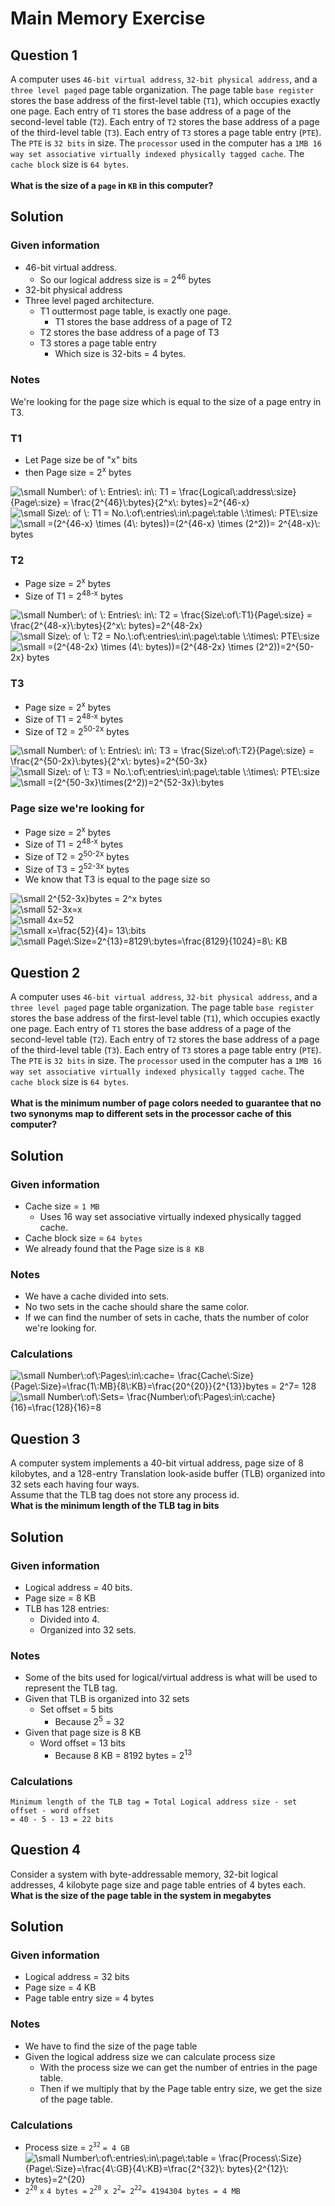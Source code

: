 # Main Memory Exercise

## Question 1 
A computer uses `46-bit virtual address`, `32-bit physical address`, and a `three level paged` page table organization. The page table `base register` stores the base address of the first-level table (`T1`), which occupies exactly one page. Each entry of `T1` stores the base address of a page of the second-level table (`T2`). Each entry of `T2` stores the base address of a page of the third-level table (``T3``). Each entry of `T3` stores a page table entry (`PTE`).\
The `PTE` is `32 bits` in size. The `processor` used in the computer has a `1MB 16 way set associative virtually indexed physically tagged cache`. The `cache block` size is `64 bytes`.\
\
**What is the size of a `page` in `KB` in this computer?**
## Solution
### Given information
- 46-bit virtual address. 
  - So our logical address size is = 2<sup>46</sup> bytes
- 32-bit physical address
- Three level paged architecture.
  - T1 outtermost page table, is exactly one page.
    - T1 stores the base address of a page of T2
  - T2 stores the base address of a page of T3
  - T3 stores a page table entry
    - Which size is 32-bits = 4 bytes.
### Notes
We're looking for the page size which is equal to the size of a page entry in T3.

### T1
- Let Page size be of "x" bits
- then Page size = 2<sup>x</sup> bytes

<img src="https://latex.codecogs.com/png.latex?\dpi{150}&space;\bg_black&space;\small&space;Number\:&space;of&space;\:&space;Entries\:&space;in\:&space;T1&space;=&space;\frac{Logical\:address\:size}{Page\:size}&space;=&space;\frac{2^{46}\:bytes}{2^x\:&space;bytes}=2^{46-x}" title="\small Number\: of \: Entries\: in\: T1 = \frac{Logical\:address\:size}{Page\:size} = \frac{2^{46}\:bytes}{2^x\: bytes}=2^{46-x}" />

<br>

<img src="https://latex.codecogs.com/png.latex?\dpi{150}&space;\bg_black&space;\small&space;Size\:&space;of&space;\:&space;T1&space;=&space;No.\:of\:entries\:in\:page\:table&space;\:\times\:&space;PTE\:size" title="\small Size\: of \: T1 = No.\:of\:entries\:in\:page\:table \:\times\: PTE\:size" />
<img src="https://latex.codecogs.com/png.latex?\dpi{150}&space;\bg_black&space;\small&space;=(2^{46-x}&space;\times&space;(4\:&space;bytes))=(2^{46-x}&space;\times&space;(2^2))=&space;2^{48-x}\:&space;bytes" title="\small =(2^{46-x} \times (4\: bytes))=(2^{46-x} \times (2^2))= 2^{48-x}\: bytes" />

### T2
- Page size = 2<sup>x</sup> bytes
- Size of T1 = 2<sup>48-x</sup> bytes 

<img src="https://latex.codecogs.com/png.latex?\dpi{150}&space;\bg_black&space;\small&space;Number\:&space;of&space;\:&space;Entries\:&space;in\:&space;T2&space;=&space;\frac{Size\:of\:T1}{Page\:size}&space;=&space;\frac{2^{48-x}\:bytes}{2^x\:&space;bytes}=2^{48-2x}" title="\small Number\: of \: Entries\: in\: T2 = \frac{Size\:of\:T1}{Page\:size} = \frac{2^{48-x}\:bytes}{2^x\: bytes}=2^{48-2x}" />
<img src="https://latex.codecogs.com/png.latex?\dpi{150}&space;\bg_black&space;\small&space;Size\:&space;of&space;\:&space;T2&space;=&space;No.\:of\:entries\:in\:page\:table&space;\:\times\:&space;PTE\:size" title="\small Size\: of \: T2 = No.\:of\:entries\:in\:page\:table \:\times\: PTE\:size" />
<img src="https://latex.codecogs.com/png.latex?\dpi{150}&space;\bg_black&space;\small&space;=(2^{48-2x}&space;\times&space;(4\:&space;bytes))=(2^{48-2x}&space;\times&space;(2^2))=2^{50-2x}&space;bytes" title="\small =(2^{48-2x} \times (4\: bytes))=(2^{48-2x} \times (2^2))=2^{50-2x} bytes" />

### T3
- Page size = 2<sup>x</sup> bytes
- Size of T1 = 2<sup>48-x</sup> bytes 
- Size of T2 = 2<sup>50-2x</sup> bytes 

<img src="https://latex.codecogs.com/png.latex?\dpi{150}&space;\bg_black&space;\small&space;Number\:&space;of&space;\:&space;Entries\:&space;in\:&space;T3&space;=&space;\frac{Size\:of\:T2}{Page\:size}&space;=&space;\frac{2^{50-2x}\:bytes}{2^x\:&space;bytes}=2^{50-3x}" title="\small Number\: of \: Entries\: in\: T3 = \frac{Size\:of\:T2}{Page\:size} = \frac{2^{50-2x}\:bytes}{2^x\: bytes}=2^{50-3x}" />

<br>

<img src="https://latex.codecogs.com/png.latex?\dpi{150}&space;\bg_black&space;\small&space;Size\:&space;of&space;\:&space;T3&space;=&space;No.\:of\:entries\:in\:page\:table&space;\:\times\:&space;PTE\:size" title="\small Size\: of \: T3 = No.\:of\:entries\:in\:page\:table \:\times\: PTE\:size" />

<img src="https://latex.codecogs.com/png.latex?\dpi{150}&space;\bg_black&space;\small&space;=(2^{50-3x}\times(2^2))=2^{52-3x}\:bytes" title="\small =(2^{50-3x}\times(2^2))=2^{52-3x}\:bytes" />

### Page size we're looking for
- Page size = 2<sup>x</sup> bytes
- Size of T1 = 2<sup>48-x</sup> bytes 
- Size of T2 = 2<sup>50-2x</sup> bytes 
- Size of T3 = 2<sup>52-3x</sup> bytes 
- We know that T3 is equal to the page size so
  
<img src="https://latex.codecogs.com/png.latex?\dpi{150}&space;\bg_black&space;\small&space;2^{52-3x}bytes&space;=&space;2^x&space;bytes" title="\small 2^{52-3x}bytes = 2^x bytes" />
<br>
<img src="https://latex.codecogs.com/png.latex?\dpi{150}&space;\bg_black&space;\small&space;52-3x=x" title="\small 52-3x=x" />
<br>
<img src="https://latex.codecogs.com/png.latex?\dpi{150}&space;\bg_black&space;\small&space;4x=52" title="\small 4x=52" />
<br>
<img src="https://latex.codecogs.com/png.latex?\dpi{150}&space;\bg_black&space;\small&space;x=\frac{52}{4}=&space;13\:bits" title="\small x=\frac{52}{4}= 13\:bits" />
<br>
<img src="https://latex.codecogs.com/png.latex?\dpi{150}&space;\bg_black&space;\small&space;Page\:Size=2^{13}=8129\:bytes=\frac{8129}{1024}=8\:&space;KB" title="\small Page\:Size=2^{13}=8129\:bytes=\frac{8129}{1024}=8\: KB" />

## Question 2 
A computer uses `46-bit virtual address`, `32-bit physical address`, and a `three level paged` page table organization. The page table `base register` stores the base address of the first-level table (`T1`), which occupies exactly one page. Each entry of `T1` stores the base address of a page of the second-level table (`T2`). Each entry of `T2` stores the base address of a page of the third-level table (``T3``). Each entry of `T3` stores a page table entry (`PTE`).\
The `PTE` is `32 bits` in size. The `processor` used in the computer has a `1MB 16 way set associative virtually indexed physically tagged cache`. The `cache block` size is `64 bytes`.\
\
**What is the minimum number of page colors needed to guarantee that no two synonyms map to different sets in the processor cache of this computer?**
## Solution
### Given information
- Cache size = `1 MB`
  - Uses 16 way set associative virtually indexed physically tagged cache.
- Cache block size = `64 bytes`
- We already found that the Page size is `8 KB`

### Notes
- We have a cache divided into sets.
- No two sets in the cache should share the same color.
- If we can find the number of sets in cache, thats the number of color we're looking for.

### Calculations

<img src="https://latex.codecogs.com/png.latex?\dpi{150}&space;\bg_black&space;\small&space;Number\:of\:Pages\:in\:cache=&space;\frac{Cache\:Size}{Page\:Size}=\frac{1\:MB}{8\:KB}=\frac{20^{20}}{2^{13}}bytes&space;=&space;2^7=128" title="\small Number\:of\:Pages\:in\:cache= \frac{Cache\:Size}{Page\:Size}=\frac{1\:MB}{8\:KB}=\frac{20^{20}}{2^{13}}bytes = 2^7= 128" />

<img src="https://latex.codecogs.com/png.latex?\dpi{150}&space;\bg_black&space;\small&space;Number\:of\:Sets=&space;\frac{Number\:of\:Pages\:in\:cache}{16}=\frac{128}{16}=8\:colors" title="\small Number\:of\:Sets= \frac{Number\:of\:Pages\:in\:cache}{16}=\frac{128}{16}=8" />



## Question 3
A computer system implements a 40-bit virtual address, page size of 8 kilobytes, and a 128-entry Translation look-aside buffer (TLB) organized into 32 sets each having four ways.\
Assume that the TLB tag does not store any process id.\
**What is the minimum length of the TLB tag in bits**
## Solution
### Given information
- Logical address = 40 bits.
- Page size = 8 KB
- TLB has 128 entries:
  - Divided into 4.
  - Organized into 32 sets.
### Notes
- Some of the bits used for logical/virtual address is what will be used to represent the TLB tag.
- Given that TLB is organized into 32 sets
  - Set offset = 5 bits
    - Because 2<sup>5</sup> = 32
- Given that page size is 8 KB
  - Word offset = 13 bits
    - Because 8 KB = 8192 bytes = 2<sup>13</sup>
### Calculations

`Minimum length of the TLB tag = Total Logical address size - set offset - word offset`\
`= 40 - 5 - 13 = 22 bits`

## Question 4
Consider a system with byte-addressable memory, 32-bit logical addresses, 4 kilobyte page size and page table entries of 4 bytes each.\
**What is the size of the page table in the system in megabytes**
## Solution
### Given information
- Logical address = 32 bits
- Page size = 4 KB
- Page table entry size = 4 bytes
  
### Notes 
- We have to find the size of the page table
- Given the logical address size we can calculate process size
  - With the process size we can get the number of entries in the page table.
  - Then if we multiply that by the Page table entry size, we get the size of the page table.

### Calculations
- Process size = `2`<sup>`32`</sup> `= 4 GB`
- <img src="https://latex.codecogs.com/png.latex?\dpi{150}&space;\bg_black&space;\small&space;Number\:of\:entries\:in\:page\:table&space;=&space;\frac{Process\:Size}{Page\:Size}=\frac{4\:GB}{4\:KB}=\frac{2^{32}\:&space;bytes}{2^{12}\:&space;bytes}=2^{20}" title="\small Number\:of\:entries\:in\:page\:table = \frac{Process\:Size}{Page\:Size}=\frac{4\:GB}{4\:KB}=\frac{2^{32}\: bytes}{2^{12}\: bytes}=2^{20}" />
- `2`<sup>`20`</sup> `x` `4 bytes =` `2`<sup>`20`</sup> `x 2`<sup>`2`</sup>`= 2`<sup>`22`</sup>`= 4194304 bytes = 4 MB`